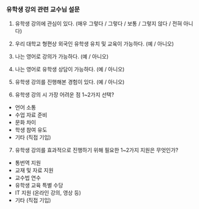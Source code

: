 ### 유학생 강의 관련 교수님 설문

1. 유학생 강의에 관심이 있다.
   (매우 그렇다 / 그렇다 / 보통 / 그렇지 않다 / 전혀 아니다)

2. 우리 대학교 형편상 외국인 유학생 유치 및 교육이 가능하다.
   (예 / 아니오)

3. 나는 영어로 강의가 가능하다.
   (예 / 아니오)

4. 나는 영어로 유학생 상담이 가능하다.
   (예 / 아니오)

5. 유학생 강의를 진행해본 경험이 있다.
   (예 / 아니오)

6. 유학생 강의 시 가장 어려운 점 1~2가지 선택?
* 언어 소통
* 수업 자료 준비
* 문화 차이
* 학생 참여 유도
* 기타 (직접 기입)

7. 유학생 강의를 효과적으로 진행하기 위해 필요한 1~2가지 지원은 무엇인가?

* 통번역 지원
* 교재 및 자료 지원
* 교수법 연수
* 유학생 교육 특별 수당
* IT 지원 (온라인 강의, 영상 등)
* 기타 (직접 기입)
